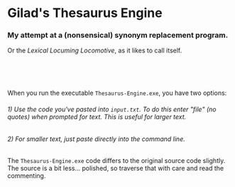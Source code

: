 # Gilad's Thesaurus Engine
### My attempt at a (nonsensical) synonym replacement program.

Or the *Lexical Locuming Locomotive*, as it likes to call itself.

<br/>
<br/>
<br/>

When you run the executable `Thesaurus-Engine.exe`, you have two options:
###### 1) Use the code you've pasted into `input.txt`. To do this enter "file" (no quotes) when prompted for text. This is useful for larger text.
###### 2) For smaller text, just paste directly into the command line.

The `Thesaurus-Engine.exe` code differs to the original source code slightly. The source is a bit less... polished, so traverse that with care and read the commenting.
